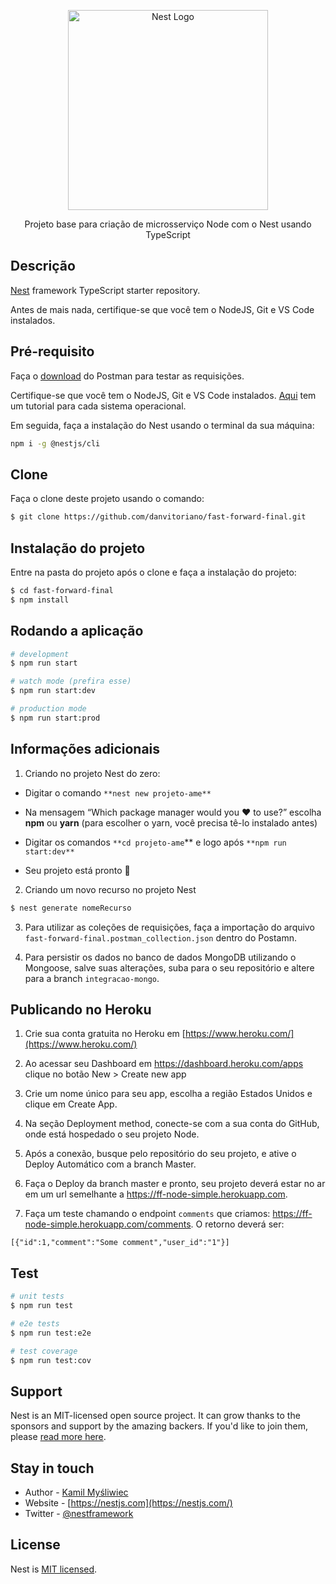 <p align="center">
  <a href="http://nestjs.com/" target="blank"><img src="https://nestjs.com/img/logo_text.svg" width="320" alt="Nest Logo" /></a>
</p>

[circleci-image]: https://img.shields.io/circleci/build/github/nestjs/nest/master?token=abc123def456
[circleci-url]: https://circleci.com/gh/nestjs/nest

  <p align="center">Projeto base para criação de microsserviço Node com o Nest usando TypeScript</p>


## Descrição

[Nest](https://github.com/nestjs/nest) framework TypeScript starter repository.

Antes de mais nada, certifique-se que você tem o NodeJS, Git e VS Code instalados.

## Pré-requisito

Faça o [download](https://www.postman.com/) do Postman para testar as requisições.

Certifique-se que você tem o NodeJS, Git e VS Code instalados. [Aqui](https://danvitoriano.medium.com/preparando-ambiente-para-usar-nodejs-e-javascript-para-desenvolvimento-a17725028e24) tem um tutorial para cada sistema operacional.

Em seguida, faça a instalação do Nest usando o terminal da sua máquina:

```bash
npm i -g @nestjs/cli
```

## Clone

Faça o clone deste projeto usando o comando:

```bash
$ git clone https://github.com/danvitoriano/fast-forward-final.git
```

## Instalação do projeto

Entre na pasta do projeto após o clone e faça a instalação do projeto:

```bash
$ cd fast-forward-final
$ npm install
```

## Rodando a aplicação

```bash
# development
$ npm run start

# watch mode (prefira esse)
$ npm run start:dev

# production mode
$ npm run start:prod
```

## Informações adicionais

1. Criando no projeto Nest do zero:

- Digitar o comando  `**nest new projeto-ame**`

- Na mensagem “Which package manager would you ❤️ to use?” escolha **npm** ou **yarn** (para escolher o yarn, você precisa tê-lo instalado antes)

- Digitar os comandos `**cd projeto-ame`** e logo após `**npm run start:dev**`

- Seu projeto está pronto 🙂

2. Criando um novo recurso no projeto Nest

```bash
$ nest generate nomeRecurso
```

3. Para utilizar as coleções de requisições, faça a importação do arquivo `fast-forward-final.postman_collection.json` dentro do Postamn.

4. Para persistir os dados no banco de dados MongoDB utilizando o Mongoose, salve suas alterações, suba para o seu repositório e altere para a branch `integracao-mongo`.

## Publicando no Heroku

1. Crie sua conta gratuita no Heroku em [https://www.heroku.com/](https://www.heroku.com/)

2. Ao acessar seu Dashboard em https://dashboard.heroku.com/apps clique no botão New > Create new app

3. Crie um nome único para seu app, escolha a região Estados Unidos e clique em Create App.

4. Na seção Deployment method, conecte-se com a sua conta do GitHub, onde está hospedado o seu projeto Node.

5. Após a conexão, busque pelo repositório do seu projeto, e ative o Deploy Automático com a branch Master.

6. Faça o Deploy da branch master e pronto, seu projeto deverá estar no ar em um url semelhante a https://ff-node-simple.herokuapp.com.

7. Faça um teste chamando o endpoint `comments` que criamos: https://ff-node-simple.herokuapp.com/comments. O retorno deverá ser:

```
[{"id":1,"comment":"Some comment","user_id":"1"}]
```

## Test

```bash
# unit tests
$ npm run test

# e2e tests
$ npm run test:e2e

# test coverage
$ npm run test:cov
```

## Support

Nest is an MIT-licensed open source project. It can grow thanks to the sponsors and support by the amazing backers. If you'd like to join them, please [read more here](https://docs.nestjs.com/support).

## Stay in touch

- Author - [Kamil Myśliwiec](https://kamilmysliwiec.com)
- Website - [https://nestjs.com](https://nestjs.com/)
- Twitter - [@nestframework](https://twitter.com/nestframework)

## License

Nest is [MIT licensed](LICENSE).
